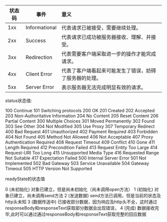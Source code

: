| 状态码 | 事件                                       | 意义|
| ------ | ------------------------------------------ | :-- |
| 1xx   | Informational | 代表请求已被接受，需要继续处理。 |
| 2xx    | Success |代表请求已成功被服务器接收、理解、并接受。|
| 3xx | Redirection |代表需要客户端采取进一步的操作才能完成请求。|
| 4xx | Client Error |代表了客户端看起来可能发生了错误，妨碍了服务器的处理。|
| 5xx | Server Error  |表示服务器无法完成明显有效的请求。|

status状态值:

100 Continue
101 Switching protocols
200 OK
201 Created
202 Accepted
203 Non-Authoritative Information
204 No Content
205 Reset Content
206 Partial Content
300 Multiple Choices
301 Moved Permanently
302 Found
303 See Other
304 Not Modified
305 Use Proxy
307 Temporary Redirect
400 Bad Request
401 Unauthorized
402 Payment Required
403 Forbidden
404 Not Found
405 Method Not Allowed
406 Not Acceptable
407 Proxy Authentication Required
408 Request Timeout
409 Conflict
410 Gone
411 Length Required
412 Precondition Failed
413 Request Entity Too Large
414 Request-URI Too Long
415 Unsupported Media Type
416 Requested Range Not Suitable
417 Expectation Failed
500 Internal Server Error
501 Not Implemented
502 Bad Gateway
503 Service Unavailable
504 Gateway Timeout
505 HTTP Version Not Supported


readyState的状态值

0 (未初始化) 对象已建立，但是尚未初始化（尚未调用open方法）
1 (初始化) 对象已建立，尚未调用send方法
2 (发送数据) send方法已调用，但是当前的状态及http头未知
3 (数据传送中) 已接收部分数据，因为响应及http头不全，这时通过responseBody和responseText获取部分数据会出现错误，
4 (完成) 数据接收完毕,此时可以通过通过responseBody和responseText获取完整的回应数据